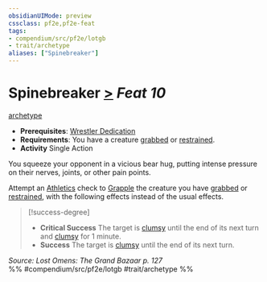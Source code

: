 ```yaml
---
obsidianUIMode: preview
cssclass: pf2e,pf2e-feat
tags:
- compendium/src/pf2e/lotgb
- trait/archetype
aliases: ["Spinebreaker"]
---
```

# Spinebreaker  [>](/rules/core-rulebook/chapter-9-playing-the-game.md#Actions "Single Action") *Feat 10*  
[archetype](/rules/traits/archetype.md)  

- **Prerequisites**: [Wrestler Dedication](/compendium/feats/wrestler-dedication-lotgb.md)
- **Requirements**: You have a creature [grabbed](/rules/conditions.md#Grabbed) or [restrained](/rules/conditions.md#Restrained).
- **Activity** Single Action

You squeeze your opponent in a vicious bear hug, putting intense pressure on their nerves, joints, or other pain points.

Attempt an [Athletics](/compendium/skills.md#Athletics) check to [Grapple](/rules/actions/grapple.md) the creature you have [grabbed](/rules/conditions.md#Grabbed) or [restrained](/rules/conditions.md#Restrained), with the following effects instead of the usual effects.

> [!success-degree] 
> - **Critical Success** The target is [clumsy](/rules/conditions.md#Clumsy) until the end of its next turn and [clumsy](/rules/conditions.md#Clumsy) for 1 minute.
> - **Success** The target is [clumsy](/rules/conditions.md#Clumsy) until the end of its next turn.

*Source: Lost Omens: The Grand Bazaar p. 127*  
%% #compendium/src/pf2e/lotgb #trait/archetype %%
